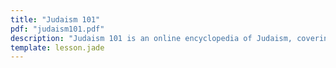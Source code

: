 ```yaml
---
title: "Judaism 101"
pdf: "judaism101.pdf"
description: "Judaism 101 is an online encyclopedia of Judaism, covering Jewish beliefs, people, places, things, language, scripture, holidays, practices and customs, by Tracey Rich, a Jewish scholar."
template: lesson.jade
---
```

